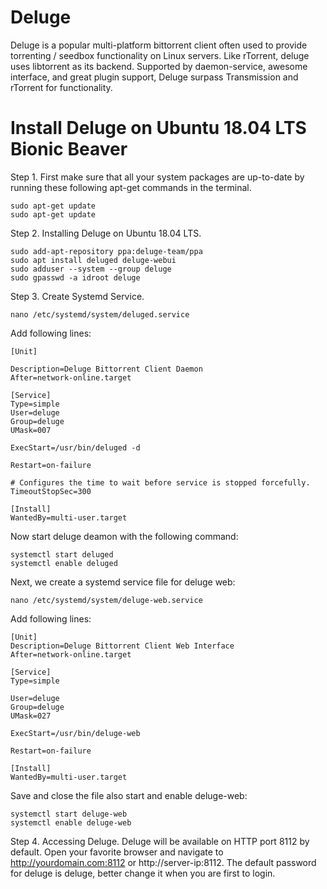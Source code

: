 # Deluge
Deluge is a popular multi-platform bittorrent client often used to provide torrenting / seedbox functionality on Linux servers. Like rTorrent, deluge uses libtorrent as its backend. Supported by daemon-service, awesome interface, and great plugin support, Deluge surpass Transmission and rTorrent for functionality.

# Install Deluge on Ubuntu 18.04 LTS Bionic Beaver
Step 1. First make sure that all your system packages are up-to-date by running these following apt-get commands in the terminal.

    sudo apt-get update
    sudo apt-get update
Step 2. Installing Deluge on Ubuntu 18.04 LTS.

    sudo add-apt-repository ppa:deluge-team/ppa
    sudo apt install deluged deluge-webui
    sudo adduser --system --group deluge
    sudo gpasswd -a idroot deluge
Step 3. Create Systemd Service.

    nano /etc/systemd/system/deluged.service
Add following lines:

    [Unit]
    
    Description=Deluge Bittorrent Client Daemon
    After=network-online.target
    
    [Service]
    Type=simple
    User=deluge
    Group=deluge
    UMask=007
    
    ExecStart=/usr/bin/deluged -d
    
    Restart=on-failure
    
    # Configures the time to wait before service is stopped forcefully.
    TimeoutStopSec=300
    
    [Install]
    WantedBy=multi-user.target
Now start deluge deamon with the following command:

    systemctl start deluged
    systemctl enable deluged
Next, we create a systemd service file for deluge web:

    nano /etc/systemd/system/deluge-web.service
Add following lines:

    [Unit]
    Description=Deluge Bittorrent Client Web Interface
    After=network-online.target
    
    [Service]
    Type=simple
    
    User=deluge
    Group=deluge
    UMask=027
    
    ExecStart=/usr/bin/deluge-web
    
    Restart=on-failure
    
    [Install]
    WantedBy=multi-user.target
Save and close the file also start and enable deluge-web:

    systemctl start deluge-web
    systemctl enable deluge-web

Step 4. Accessing Deluge.
Deluge will be available on HTTP port 8112 by default. Open your favorite browser and navigate to http://yourdomain.com:8112 or http://server-ip:8112.  The default password for deluge is deluge, better change it when you are first to login.
